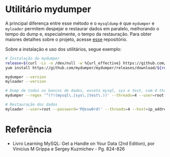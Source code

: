 # Utilitário mydumper
A principal diferença entre esse método e o `mysqldump` é que `mydumper` e `myloader` permitem despejar e restaurar dados em paralelo, melhorando o tempo do dump e, especialmente, o tempo da restauração. Para obter maiores detalhes sobre o projeto, acesse [esse](https://github.com/mydumper/mydumper) repositório.

Sobre a instalação e uso dos utilitários, segue exemplo:

```bash
# Instalação do mydumper
release=$(curl -Ls -o /dev/null -w %{url_effective} https://github.com/mydumper/mydumper/releases/latest | cut -d'/' -f8)
yum install https://github.com/mydumper/mydumper/releases/download/${release}/mydumper-${release:1}.el7.x86_64.rpm

mydumper --version
myloader --version

# Dump de todos os bancos de dados, exceto mysql, sys e test, com 4 threads simultâneas, garantia de consistência transacional, inclusão de triggers, stored procedures, functions e events, e compressão do arquivo no formato .gzip
mydumper --regex '^(?!(mysql\.|sys\.|test\.))' --threads=4 --user=root --password='P@ssw0rd!' --host=ip_address --port=3306 --trx-consistency-only --triggers --routines --events --compress --outputdir /bkp --logfile /tmp/log.out --verbose=2

# Restauração dos dados
myloader --user=root --password='P@ssw0rd!' --threads=4 --host=ip_address --port=3306 --directory=/bkp --overwrite-tables --verbose 3
```

# Referência
- Livro Learning MySQL: Get a Handle on Your Data (2nd Edition), por Vinicius M Grippa e Sergey Kuzmichev - Pg. 824-826